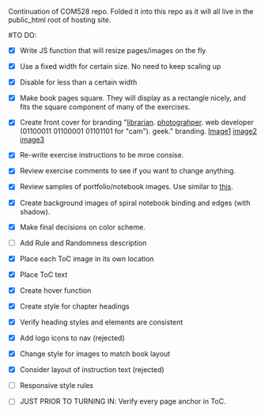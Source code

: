 Continuation of COM528 repo. Folded it into this repo as it will all live in the public_html root of hosting site. 

#TO DO:
+ [x] Write JS function that will resize pages/images on the fly
+ [x] Use a fixed width for certain size. No need to keep scaling up
+ [x] Disable for less than a certain width
+ [x] Make book pages square. They will display as a rectangle nicely, and fits the square component of many of the exercises. 
+ [x] Create front cover for branding "[librarian](http://1.bp.blogspot.com/-AbxxvAJ7Xqc/UHcS1gSQEoI/AAAAAAAAGk4/EgYJPm8B_L8/s1600/cateyes_reading_glasses_black_los_angeles.jpg). [photograhper](http://images.colourbox.com/thumb_COLOURBOX8267851.jpg). web developer (01100011 01100001 01101101 for "cam"). geek." branding. [Image1](http://www.iconarchive.com/show/ios7v2-icons-by-visualpharm/Animals-Chicken-icon.html) [image2](https://encrypted-tbn2.gstatic.com/images?q=tbn:ANd9GcRs90WvVKoNxrr2KzNCajQk8-oiF9oPDqj-txn-fgX74pTe1297) [image3](https://encrypted-tbn1.gstatic.com/images?q=tbn:ANd9GcSZ8tgEucfu3UbXbRnNghnRW2pjyOzd042ayNX-U1hVibzi_6uo)
+ [x] Re-write exercise instructions to be mroe consise.
+ [x] Review exercise comments to see if you want to change anything.
+ [x] Review samples of portfolio/notebook images. Use similar to [this](http://bookhistory.harvard.edu/takenote/sites/default/files/collection_images/Godard%20field%20notebook_0.jpg).
+ [x] Create background images of spiral notebook binding and edges (with shadow).
+ [x] Make final decisions on color scheme.
+ [ ] Add Rule and Randomness description
+ [x] Place each ToC image in its own location
+ [x] Place ToC text
+ [x] Create hover function
+ [x] Create style for chapter headings
+ [x] Verify heading styles and elements are consistent
+ [x] Add logo icons to nav (rejected)
+ [x] Change style for images to match book layout
+ [x] Consider layout of instruction text (rejected)
+ [ ] Responsive style rules
+ [ ] JUST PRIOR TO TURNING IN: Verify every page anchor in ToC.




